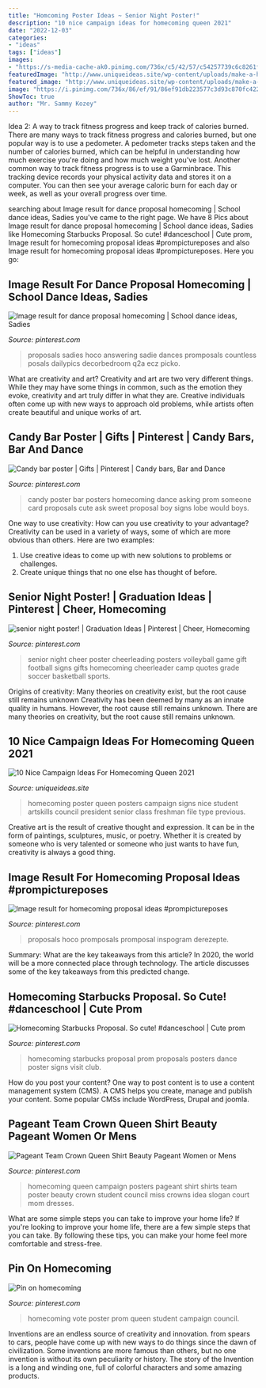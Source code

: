 ```yaml
---
title: "Homcoming Poster Ideas ~ Senior Night Poster!"
description: "10 nice campaign ideas for homecoming queen 2021"
date: "2022-12-03"
categories:
- "ideas"
tags: ["ideas"]
images:
- "https://s-media-cache-ak0.pinimg.com/736x/c5/42/57/c54257739c6c8261ffefc7de17f98d0e.jpg"
featuredImage: "http://www.uniqueideas.site/wp-content/uploads/make-a-homecoming-queen-poster-high-school-poster-ideas.jpg"
featured_image: "http://www.uniqueideas.site/wp-content/uploads/make-a-homecoming-queen-poster-high-school-poster-ideas.jpg"
image: "https://i.pinimg.com/736x/86/ef/91/86ef91db223577c3d93c870fc4225be0--homecoming-queen-posters-homecoming-queen-campaign.jpg"
ShowToc: true
author: "Mr. Sammy Kozey"
---
```



Idea 2: A way to track fitness progress and keep track of calories burned.
There are many ways to track fitness progress and calories burned, but one popular way is to use a pedometer. A pedometer tracks steps taken and the number of calories burned, which can be helpful in understanding how much exercise you're doing and how much weight you've lost. Another common way to track fitness progress is to use a Garminbrace. This tracking device records your physical activity data and stores it on a computer. You can then see your average caloric burn for each day or week, as well as your overall progress over time.

	

		
searching about Image result for dance proposal homecoming | School dance ideas, Sadies you've came to the right page. We have 8 Pics about Image result for dance proposal homecoming | School dance ideas, Sadies like Homecoming Starbucks Proposal. So cute! #danceschool | Cute prom, Image result for homecoming proposal ideas #prompictureposes and also Image result for homecoming proposal ideas #prompictureposes. Here you go:
		
    
## Image Result For Dance Proposal Homecoming | School Dance Ideas, Sadies

<img loading=lazy src="https://i.pinimg.com/originals/58/db/ca/58dbca2ea398c60222ece0da59cd440c.jpg" onerror="this.onerror=null;this.src='https://tse4.mm.bing.net/th?id=OIP.6VvzMroLfv-oeI8Cb55MOgHaJ3&amp;pid=15.1';" alt="Image result for dance proposal homecoming | School dance ideas, Sadies">

_Source: pinterest.com_

>proposals sadies hoco answering sadie dances promposals countless posals dailypics decorbedroom q2a ecz picko. 

	

What are creativity and art?
Creativity and art are two very different things. While they may have some things in common, such as the emotion they evoke, creativity and art truly differ in what they are. Creative individuals often come up with new ways to approach old problems, while artists often create beautiful and unique works of art.

    
## Candy Bar Poster | Gifts | Pinterest | Candy Bars, Bar And Dance

<img loading=lazy src="https://s-media-cache-ak0.pinimg.com/736x/c5/42/57/c54257739c6c8261ffefc7de17f98d0e.jpg" onerror="this.onerror=null;this.src='https://tse2.mm.bing.net/th?id=OIP.gcKnlnvrLx2B4AFz5QMriwHaJ3&amp;pid=15.1';" alt="Candy bar poster | Gifts | Pinterest | Candy bars, Bar and Dance">

_Source: pinterest.com_

>candy poster bar posters homecoming dance asking prom someone card proposals cute ask sweet proposal boy signs lobe would boys. 

	

One way to use creativity: How can you use creativity to your advantage?
Creativity can be used in a variety of ways, some of which are more obvious than others. Here are two examples: 
1. Use creative ideas to come up with new solutions to problems or challenges.
2. Create unique things that no one else has thought of before.

    
## Senior Night Poster! | Graduation Ideas | Pinterest | Cheer, Homecoming

<img loading=lazy src="https://s-media-cache-ak0.pinimg.com/736x/61/2d/b3/612db3c1cdfbbdeb81bfedcea1b356e9.jpg" onerror="this.onerror=null;this.src='https://tse3.mm.bing.net/th?id=OIP.70UdIZI8lfC56u2uB_ctHQHaJ3&amp;pid=15.1';" alt="senior night poster! | Graduation Ideas | Pinterest | Cheer, Homecoming">

_Source: pinterest.com_

>senior night cheer poster cheerleading posters volleyball game gift football signs gifts homecoming cheerleader camp quotes grade soccer basketball sports. 

	

Origins of creativity: Many theories on creativity exist, but the root cause still remains unknown
Creativity has been deemed by many as an innate quality in humans. However, the root cause still remains unknown. There are many theories on creativity, but the root cause still remains unknown.

    
## 10 Nice Campaign Ideas For Homecoming Queen 2021

<img loading=lazy src="http://www.uniqueideas.site/wp-content/uploads/make-a-homecoming-queen-poster-high-school-poster-ideas.jpg" onerror="this.onerror=null;this.src='https://tse1.mm.bing.net/th?id=OIP.QbdDPI6k9Xgmtarr0TEfZAHaF0&amp;pid=15.1';" alt="10 Nice Campaign Ideas For Homecoming Queen 2021">

_Source: uniqueideas.site_

>homecoming poster queen posters campaign signs nice student artskills council president senior class freshman file type previous. 

	

Creative art is the result of creative thought and expression. It can be in the form of paintings, sculptures, music, or poetry. Whether it is created by someone who is very talented or someone who just wants to have fun, creativity is always a good thing.

    
## Image Result For Homecoming Proposal Ideas #prompictureposes

<img loading=lazy src="https://i.pinimg.com/originals/a8/a5/18/a8a51845bce40bec25cfe242cb35f256.jpg" onerror="this.onerror=null;this.src='https://tse2.mm.bing.net/th?id=OIP.upwhuaeCwwmjf5Bb8cVPhAHaJ4&amp;pid=15.1';" alt="Image result for homecoming proposal ideas #prompictureposes">

_Source: pinterest.com_

>proposals hoco promposals promposal inspogram derezepte. 

	

Summary: What are the key takeaways from this article?
In 2020, the world will be a more connected place through technology. The article discusses some of the key takeaways from this predicted change.

    
## Homecoming Starbucks Proposal. So Cute! #danceschool | Cute Prom

<img loading=lazy src="https://i.pinimg.com/736x/78/f4/d2/78f4d2c134b3555330bd8d1b5e4d1116.jpg" onerror="this.onerror=null;this.src='https://tse3.mm.bing.net/th?id=OIP.67YZqdiGyDLtSniq8yOFvwHaNK&amp;pid=15.1';" alt="Homecoming Starbucks Proposal. So cute! #danceschool | Cute prom">

_Source: pinterest.com_

>homecoming starbucks proposal prom proposals posters dance poster signs visit club. 

	

How do you post your content?
One way to post content is to use a content management system (CMS). A CMS helps you create, manage and publish your content. Some popular CMSs include WordPress, Drupal and joomla.

    
## Pageant Team Crown Queen Shirt Beauty Pageant Women Or Mens

<img loading=lazy src="https://i.pinimg.com/736x/86/ef/91/86ef91db223577c3d93c870fc4225be0--homecoming-queen-posters-homecoming-queen-campaign.jpg" onerror="this.onerror=null;this.src='https://tse4.mm.bing.net/th?id=OIP.WbsK0BuujTwhyzu-C7xrxQHaJ4&amp;pid=15.1';" alt="Pageant Team Crown Queen Shirt Beauty Pageant Women or Mens">

_Source: pinterest.com_

>homecoming queen campaign posters pageant shirt shirts team poster beauty crown student council miss crowns idea slogan court mom dresses. 

	

What are some simple steps you can take to improve your home life?
If you're looking to improve your home life, there are a few simple steps that you can take. By following these tips, you can make your home feel more comfortable and stress-free.

    
## Pin On Homecoming

<img loading=lazy src="https://i.pinimg.com/736x/43/b7/59/43b75994d9d3b6e977fd460c54c0d869--homecoming-queen-prom.jpg" onerror="this.onerror=null;this.src='https://tse1.mm.bing.net/th?id=OIP.d8cfTCqMna5k9y6Q_TXEWQHaJ4&amp;pid=15.1';" alt="Pin on homecoming">

_Source: pinterest.com_

>homecoming vote poster prom queen student campaign council. 

	

Inventions are an endless source of creativity and innovation. from spears to cars, people have come up with new ways to do things since the dawn of civilization. Some inventions are more famous than others, but no one invention is without its own peculiarity or history. The story of the Invention is a long and winding one, full of colorful characters and some amazing products.

